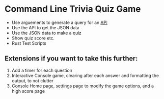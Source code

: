 # Command Line Trivia Quiz Game
- Use arguements to generate a query for an [API](https://opentdb.com/api_config.php)
- Use the API to get the JSON data
- Use the JSON data to make a quiz
- Show quiz score etc.
- Rust Test Scripts
## Extensions if you want to take this further:
1. Add a timer for each question 
2. Interactive Console game, clearing after each answer and formatting the output, to not clutter
3. Console Home page, settings page to modify the game options, and a high score page
